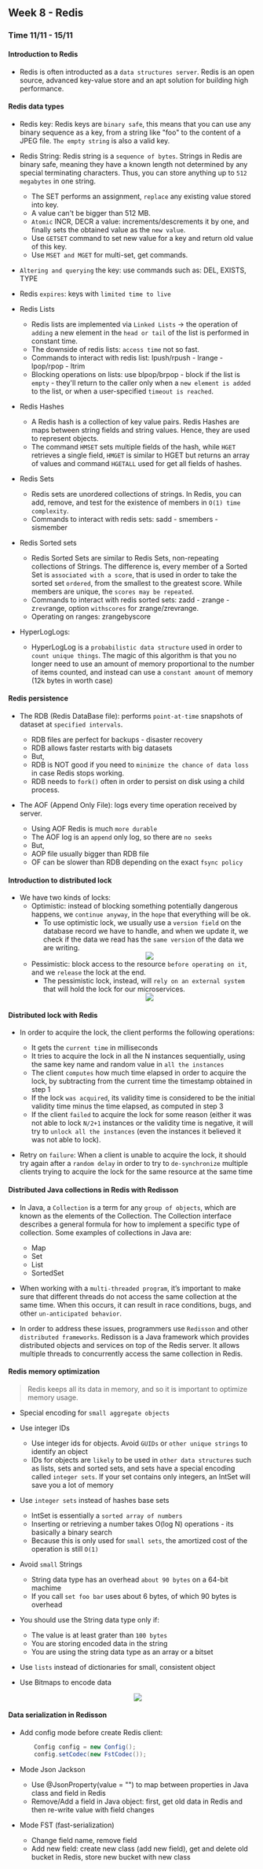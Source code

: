 ## Week 8 - Redis

### Time 11/11 - 15/11

#### Introduction to Redis

+ Redis is often introducted as a `data structures server`. Redis is an open source, advanced key-value store and an apt solution for building high performance.

#### Redis data types

+ Redis key: Redis keys are `binary safe`, this means that you can use any binary sequence as a key, from a string like "foo" to the content of a JPEG file. `The empty string` is also a valid key.

+ Redis String: Redis string is a `sequence of bytes`. Strings in Redis are binary safe, meaning they have a known length not determined by any special terminating characters. Thus, you can store anything up to `512 megabytes` in one string.
  + The SET performs an assignment, `replace` any existing value stored into key.
  + A value can't be bigger than 512 MB.
  + `Atomic` INCR, DECR a value: increments/descrements it by one, and finally sets the obtained value as the `new value`.
  + Use `GETSET` command to set new value for a key and return old value of this key.
  + Use `MSET and MGET` for multi-set, get commands.

+ `Altering and querying` the key: use commands such as: DEL, EXISTS, TYPE

+ Redis `expires`: keys with `limited time to live`

+ Redis Lists
  + Redis lists are implemented via `Linked Lists` -> the operation of `adding` a new element in the `head or tail` of the list is performed in constant time. 
  + The downside of redis lists: `access time` not so fast.
  + Commands to interact with redis list: lpush/rpush - lrange - lpop/rpop - ltrim
  + Blocking operations on lists: use blpop/brpop - block if the list is `empty` - they'll return to the caller only when a `new element is added` to the list, or when a user-specified `timeout is reached`.

+ Redis Hashes
  + A Redis hash is a collection of key value pairs. Redis Hashes are maps between string fields and string values. Hence, they are used to represent objects.
  + The command `HMSET` sets multiple fields of the hash, while `HGET` retrieves a single field, `HMGET` is similar to HGET but returns an array of values and command `HGETALL` used for get all fields of hashes.

+ Redis Sets
  + Redis sets are unordered collections of strings. In Redis, you can add, remove, and test for the existence of members in `O(1) time complexity`.
  + Commands to interact with redis sets: sadd - smembers - sismember

+ Redis Sorted sets
  + Redis Sorted Sets are similar to Redis Sets, non-repeating collections of Strings. The difference is, every member of a Sorted Set is `associated with a score`, that is used in order to take the sorted set `ordered`, from the smallest to the greatest score. While members are unique, the `scores may be repeated`.
  + Commands to interact with redis sorted sets: zadd - zrange - z`rev`range, option `withscores` for zrange/zrevrange.
  + Operating on ranges: zrangebyscore

+ HyperLogLogs: 
  + HyperLogLog is a `probabilistic data structure` used in order to `count unique things`. The magic of this algorithm is that you no longer need to use an amount of memory proportional to the number of items counted, and instead can use a `constant amount` of memory (12k bytes in worth case)

#### Redis persistence

+ The RDB (Redis DataBase file): performs `point-at-time` snapshots of dataset at `specified intervals`.
  + RDB files are perfect for backups - disaster recovery
  + RDB allows faster restarts with big datasets
  + But,
  + RDB is NOT good if you need to `minimize the chance of data loss` in case Redis stops working.
  + RDB needs to `fork()` often in order to persist on disk using a child process.

+ The AOF (Append Only File): logs every time operation received by server.
  + Using AOF Redis is much `more durable`
  + The AOF log is an `append` only log, so there are `no seeks`
  + But,
  + AOP file usually bigger than RDB file
  + OF can be slower than RDB depending on the exact `fsync policy`

#### Introduction to distributed lock

+ We have two kinds of locks:
  + Optimistic: instead of blocking something potentially dangerous happens, we `continue anyway`, in the `hope` that everything will be ok.
    + To use optimistic lock, we usually use a `version field` on the database record we have to handle, and when we update it, we check if the data we read has the `same version` of the data we are writing.
        <div align="center">
            <img src="media/optimistic-lock.png" />
        </div>
  + Pessimistic: block access to the resource `before operating on it`, and we `release` the lock at the end.
    + The pessimistic lock, instead, will `rely on an external system` that will hold the lock for our microservices.
        <div align="center">
            <img src="media/pessimistic-lock.png" />
        </div>

#### Distributed lock with Redis

+ In order to acquire the lock, the client performs the following operations:
  + It gets the `current time` in milliseconds
  + It tries to acquire the lock in all the N instances sequentially, using the same key name and random value in `all the instances`
  + The client `computes` how much time elapsed in order to acquire the lock, by subtracting from the current time the timestamp obtained in step 1
  + If the lock `was acquired`, its validity time is considered to be the initial validity time minus the time elapsed, as computed in step 3
  + If the client `failed` to acquire the lock for some reason (either it was not able to lock `N/2+1` instances or the validity time is negative, it will try to `unlock all the instances` (even the instances it believed it was not able to lock).

+ Retry on `failure`: When a client is unable to acquire the lock, it should try again after a `random delay` in order to try to `de-synchronize` multiple clients trying to acquire the lock for the same resource at the same time

#### Distributed Java collections in Redis with Redisson

+ In Java, a `Collection` is a term for any `group of objects`, which are known as the elements of the Collection. The Collection interface describes a general formula for how to implement a specific type of collection. Some examples of collections in Java are:
  + Map
  + Set
  + List
  + SortedSet

+ When working with a `multi-threaded program`, it’s important to make sure that different threads do not access the same collection at the same time. When this occurs, it can result in race conditions, bugs, and other `un-anticipated behavior`.

+ In order to address these issues, programmers use `Redisson` and other `distributed frameworks`. Redisson is a Java framework which provides distributed objects and services on top of the Redis server. It allows multiple threads to concurrently access the same collection in Redis.

#### Redis memory optimization

> Redis keeps all its data in memory, and so it is important to optimize memory usage.

+ Special encoding for `small aggregate objects`

+ Use integer IDs
  + Use integer ids for objects. Avoid `GUIDs` or `other unique strings` to identify an object
  + IDs for objects are `likely` to be used in `other data structures` such as lists, sets and sorted sets, and sets have a special encoding called `integer sets`. If your set contains only integers, an IntSet will save you a lot of memory

+ Use `integer sets` instead of hashes base sets
  + IntSet is essentially a `sorted array of numbers`
  + Inserting or retrieving a number takes O(log N) operations - its basically a binary search
  + Because this is only used for `small sets`, the amortized cost of the operation is still `O(1)`

+ Avoid `small` Strings
  + String data type has an overhead `about 90 bytes` on a 64-bit machime
  + If you call `set foo bar` uses about 6 bytes, of which 90 bytes is overhead

+ You should use the String data type only if:
  + The value is at least grater than `100 bytes`
  + You are storing encoded data in the string
  + You are using the string data type as an array or a bitset

+ Use `lists` instead of dictionaries for small, consistent object

+ Use Bitmaps to encode data

    <div align="center">
        <img src="media/Redis Memory Optimization Cheat Sheet.jpg" />
    </div>

#### Data serialization in Redisson

+ Add config mode before create Redis client:

    ```java
        Config config = new Config();
        config.setCodec(new FstCodec());
    ```

+ Mode Json Jackson
  + Use @JsonProperty(value = "") to map between properties in Java class and field in Redis
  + Remove/Add a field in Java object: first, get old data in Redis and then re-write value with field changes

+ Mode FST (fast-serialization)
  + Change field name, remove field
  + Add new field: create new class (add new field), get and delete old bucket in Redis, store new bucket with new class
